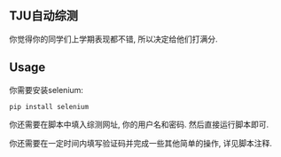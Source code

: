 ## TJU自动综测
你觉得你的同学们上学期表现都不错, 所以决定给他们打满分.

## Usage
你需要安装selenium:
```shell
pip install selenium
```

你还需要在脚本中填入综测网址, 你的用户名和密码. 然后直接运行脚本即可.

你还需要在一定时间内填写验证码并完成一些其他简单的操作, 详见脚本注释.
